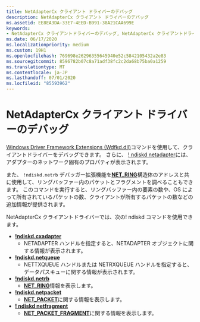 ```yaml
---
title: NetAdapterCx クライアント ドライバーのデバッグ
description: NetAdapterCx クライアント ドライバーのデバッグ
ms.assetid: EE8EA3DA-33E7-4EED-B991-38A21CAA699E
keywords:
- NetAdapterCx クライアントドライバーのデバッグ, NetAdapterCx クライアントドライバーのデバッグ
ms.date: 06/17/2020
ms.localizationpriority: medium
ms.custom: 19H1
ms.openlocfilehash: 769698e26296355645940e52c5842105432a2e83
ms.sourcegitcommit: 8596782b07c8a71adf38fc2c2da68b75ba0a1259
ms.translationtype: MT
ms.contentlocale: ja-JP
ms.lasthandoff: 07/01/2020
ms.locfileid: "85593962"
---
```

# <a name="debugging-a-netadaptercx-client-driver"></a>NetAdapterCx クライアント ドライバーのデバッグ

[Windows Driver Framework Extensions (Wdfkd.dll)](https://docs.microsoft.com/windows-hardware/drivers/debugger/kernel-mode-driver-framework-extensions--wdfkd-dll-)コマンドを使用して、クライアントドライバーをデバッグできます。  さらに、 [! ndiskd netadapter](https://docs.microsoft.com/windows-hardware/drivers/debugger/-ndiskd-netadapter)には、アダプターのネットワーク固有のプロパティが表示されます。

また、 `!ndiskd.netrb` デバッガー拡張機能を[**NET_RING**](https://docs.microsoft.com/windows-hardware/drivers/ddi/netringbuffer/ns-netringbuffer-_NET_RING)構造体のアドレスと共に使用して、リングバッファー内のパケットとフラグメントを調べることもできます。  このコマンドを実行すると、リングバッファー内の要素の数や、OS によって所有されているパケットの数、クライアントが所有するパケットの数などの追加情報が提供されます。

NetAdapterCx クライアントドライバーでは、次の! ndiskd コマンドを使用できます。

*  [**!ndiskd.cxadapter**](https://docs.microsoft.com/windows-hardware/drivers/debugger/-ndiskd-cxadapter)
    *  NETADAPTER ハンドルを指定すると、NETADAPTER オブジェクトに関する情報が表示されます。
*  [**!ndiskd.netqueue**](https://docs.microsoft.com/windows-hardware/drivers/debugger/-ndiskd-netqueue)
    *  NETTXQUEUE ハンドルまたは NETRXQUEUE ハンドルを指定すると、データパスキューに関する情報が表示されます。
*  [**!ndiskd.netrb**](https://docs.microsoft.com/windows-hardware/drivers/debugger/-ndiskd-netrb)
    *  [**NET_RING**](https://docs.microsoft.com/windows-hardware/drivers/ddi/netringbuffer/ns-netringbuffer-_NET_RING)情報を表示します。
*  [**!ndiskd.netpacket**](https://docs.microsoft.com/windows-hardware/drivers/debugger/-ndiskd-netpacket)
    *  [**NET_PACKET**](https://docs.microsoft.com/windows-hardware/drivers/ddi/netpacket/ns-netpacket-_net_packet)に関する情報を表示します。
*  [**! ndiskd netfragment**](https://docs.microsoft.com/windows-hardware/drivers/debugger/-ndiskd-netfragment)
    *  [**NET_PACKET_FRAGMENT**](https://docs.microsoft.com/windows-hardware/drivers/ddi/netpacket/ns-netpacket-_net_packet_fragment)に関する情報を表示します。
